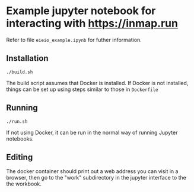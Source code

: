 # Example jupyter notebook for interacting with https://inmap.run

Refer to file `eieio_example.ipynb` for futher information.

## Installation

    ./build.sh

The build script assumes that Docker is installed. If Docker is not installed,
things can be set up using steps similar to those in `Dockerfile`

## Running

    ./run.sh

If not using Docker, it can be run in the normal way of running Jupyter notebooks.

## Editing

The docker container should print out a web address you can visit in a browser, then go to the "work" subdirectory in the jupyter interface to the the workbook.
